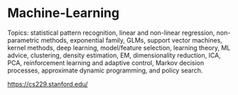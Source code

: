 # Machine-Learning

Topics: statistical pattern recognition, linear and non-linear regression, non-parametric methods, exponential family, GLMs, support vector machines, kernel methods, deep learning, model/feature selection, learning theory, ML advice, clustering, density estimation, EM, dimensionality reduction, ICA, PCA, reinforcement learning and adaptive control, Markov decision processes, approximate dynamic programming, and policy search.

https://cs229.stanford.edu/
